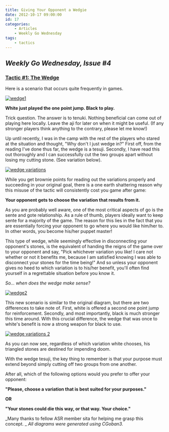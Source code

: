 ```yaml
---
title: Giving Your Opponent a Wedgie
date: 2012-10-17 09:00:00
id: 17
categories:
	- Articles
	- Weekly Go Wednesday
tags:
	- tactics
---
```


## _Weekly Go Wednesday, Issue #4_

### <span style="text-decoration: underline;">**Tactic #1: The Wedge**</span>

Here is a scenario that occurs quite frequently in games.

[![](http://www.bengozen.com/wp-content/uploads/2012/10/wedge1.png "wedge1")](http://www.bengozen.com/wp-content/uploads/2012/10/wedge1.png)

**White just played the one point jump. Black to play.**

<!--more-->

Trick question. The answer is to tenuki. Nothing beneficial can come out of playing here locally. Leave the aji for later on when it might be useful. (If any stronger players think anything to the contrary, please let me know!)

Up until recently, I was in the camp with the rest of the players who stared at the situation and thought, "Why don't I just wedge in?" First off, from the reading I've done thus far, the wedge is a tesuji. Secondly, I have read this out thoroughly and I can successfully cut the two groups apart without losing my cutting stone. (See variation below).

[![](http://www.bengozen.com/wp-content/uploads/2012/10/wedge-variations.png "wedge variations")](http://www.bengozen.com/wp-content/uploads/2012/10/wedge-variations.png)

While you get brownie points for reading out the variations properly and succeeding in your original goal, there is a one earth shattering reason why this misuse of the tactic will consistently cost you game after game:

**Your opponent gets to choose the variation that results from it.**

As you are probably well aware, one of the most critical aspects of go is the sente and gote relationship. As a rule of thumb, players ideally want to keep sente for a majority of the game. The reason for this lies in the fact that you are essentially forcing your opponent to go where you would like him/her to. In other words, you become his/her puppet master!

This type of wedge, while seemingly effective in disconnecting your opponent's stones, is the equivalent of handing the reigns of the game over to your opponent and say, "Pick whichever variation you like! I care not whether or not it benefits me, because I am satisfied knowing I was able to disconnect your stones for the time being!" And so unless your opponent gives no heed to which variation is to his/her benefit, you'll often find yourself in a regrettable situation before you know it.

_So... when does the wedge make sense?_

[![](http://www.bengozen.com/wp-content/uploads/2012/10/wedge2.png "wedge2")](http://www.bengozen.com/wp-content/uploads/2012/10/wedge2.png)

This new scenario is similar to the original diagram, but there are two differences to take note of. First, white is offered a second one point jump for reinforcement. Secondly, and most importantly, black is much stronger this time around. With this crucial difference, the wedge that was once to white's benefit is now a strong weapon for black to use.

[![](http://www.bengozen.com/wp-content/uploads/2012/10/wedge-variations-2.png "wedge variations 2")](http://www.bengozen.com/wp-content/uploads/2012/10/wedge-variations-2.png)

As you can now see, regardless of which variation white chooses, his triangled stones are destined for impending doom.

With the wedge tesuji, the key thing to remember is that your purpose must extend beyond simply cutting off two groups from one another.

After all, which of the following options would you prefer to offer your opponent:

**"Please, choose a variation that is best suited for your purposes."**

**OR**

**"Your stones could die this way, or that way. Your choice."**

_Many thanks to fellow ASR member sita for helping me grasp this concept. _
_All diagrams were generated using CGoban3._